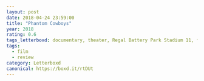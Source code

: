 ```yaml
---
layout: post 
date: 2018-04-24 23:59:00
title: "Phantom Cowboys"
year: 2018
rating: 0.6
tags_letterboxd: documentary, theater, Regal Battery Park Stadium 11, festival, Tribeca Film Festival, NYC
tags:
  - film
  - review
category: Letterboxd
canonical: https://boxd.it/rtDUt
---
```

